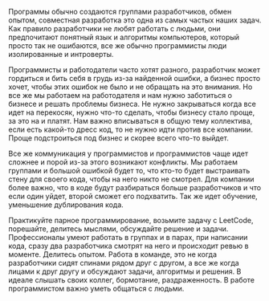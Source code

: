 
Программы обычно создаются группами разработчиков, обмен опытом, совместная разработка это одна из самых частых наших задач. Как правило разработчики не любят работать с людьми, они предпочитают понятный язык и алгоритмы компьютеров, который просто так не ошибаются, все же обычно программисты люди изолированные и интроверты.

Программисты и работодатели часто хотят разного, разработчик может гордиться и бить себя в грудь из-за найденной ошибки, а бизнес просто хочет, чтобы этих ошибок не было и не обращать на это внимания. Но все же мы работаем на работодателя и нам нужно заботиться о бизнесе и решать проблемы бизнеса. Не нужно закрываться когда все идет на перекосяк, нужно что-то сделать, чтобы бизнесу стало проще, за это на и платят. Нам важно вписываться в общую тему коллектива, если есть какой-то дресс код, то не нужно идти против все компании. Проще подстроиться под бизнес и скорее всего что-то выйдет.

Все же коммуникация у программистов и программистов чаще идет сложнее и порой из-за этого возникают конфликты. Мы работаем группами и большой ошибкой будет то, что кто-то будет выстраивать стену для своего кода, чтобы на него никто не смотрел. Для компании более важно, что в коде будут разбираться больше разработчиков и что если один уйдет, второй сможет его подхватить. Так же идет обучение, уменьшение дублирования кода. 

Практикуйте парное программирование, возьмите задачу с LeetCode, порешайте, делитесь мыслями, обсуждайте решение и задачи. Профессионалы умеют работать в группах и в парах, при написании кода, сразу два разработчика смотрят на него и происходит ревью в моменте. Делитесь опытом. Работа в команде, это не когда разработчики сидят спинами рядом друг с другом, а все же когда лицами к друг другу и обсуждают задачи, алгоритмы и решения. В идеале слышать своих коллег, бормотание, раздраженность. В работе программистом важно уметь общаться с людьми.